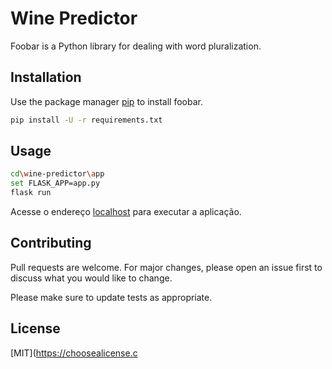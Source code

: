 # Wine Predictor

Foobar is a Python library for dealing with word pluralization.

## Installation

Use the package manager [pip](https://pip.pypa.io/en/stable/) to install foobar.

```bash
pip install -U -r requirements.txt
```

## Usage

```bash
cd\wine-predictor\app
set FLASK_APP=app.py
flask run
```
Acesse o endereço [localhost](http://localhost:5000) para executar a aplicação.


## Contributing
Pull requests are welcome. For major changes, please open an issue first to discuss what you would like to change.

Please make sure to update tests as appropriate.

## License
[MIT](https://choosealicense.c